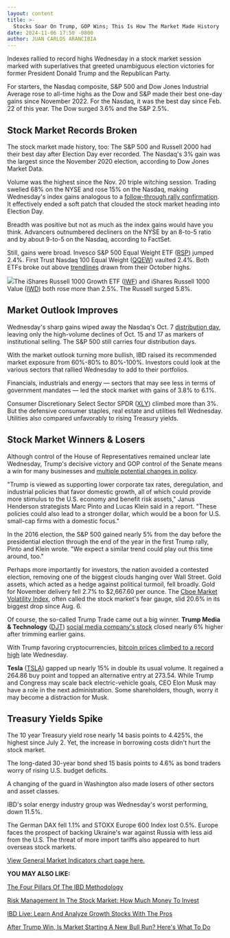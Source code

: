 ```yaml
---
layout: content
title: >-
  Stocks Soar On Trump, GOP Wins; This Is How The Market Made History
date: 2024-11-06 17:50 -0800
author: JUAN CARLOS ARANCIBIA
---
```






Indexes rallied to record highs Wednesday in a stock market session marked with superlatives that greeted unambiguous election victories for former President Donald Trump and the Republican Party.


For starters, the Nasdaq composite, S&P 500 and Dow Jones Industrial Average rose to all-time highs as the Dow and S&P made their best one-day gains since November 2022. For the Nasdaq, it was the best day since Feb. 22 of this year. The Dow surged 3.6% and the S&P 2.5%.




Stock Market Records Broken
---------------------------


The stock market made history, too: The S&P 500 and Russell 2000 had their best day after Election Day ever recorded. The Nasdaq's 3% gain was the largest since the November 2020 election, according to Dow Jones Market Data.


Volume was the highest since the Nov. 20 triple witching session. Trading swelled 68% on the NYSE and rose 15% on the Nasdaq, making Wednesday's index gains analogous to a [follow-through rally confirmation](https://www.investors.com/how-to-invest/investors-corner/follow-through-signals-market-uptrend/). It effectively ended a soft patch that clouded the stock market heading into Election Day.


Breadth was positive but not as much as the index gains would have you think. Advancers outnumbered decliners on the NYSE by an 8-to-5 ratio and by about 9-to-5 on the Nasdaq, according to FactSet.


Still, gains were broad. Invesco S&P 500 Equal Weight ETF ([RSP](https://research.investors.com/quote.aspx?symbol=RSP)) jumped 2.4%. First Trust Nasdaq 100 Equal Weight ([QQEW](https://research.investors.com/quote.aspx?symbol=QQEW)) vaulted 2.4%. Both ETFs broke out above [trendlines](https://www.investors.com/how-to-invest/investors-corner/looking-for-an-earlier-entry-in-a-stock-learn-how-to-do-this/?refcode=BBB-04262022-2-B-9:04:2022:2Q:NewsLetter:Email:BBB-04262022:na:na:na:na:26:10:2:B:9&j=1566189&sfmc_sub=172274927&l=222_HTML&u=20328680&mid=100016628&jb=1) drawn from their October highs.


![](https://www.investors.com/wp-content/uploads/2024/11/MP110624-179x300.jpg)The iShares Russell 1000 Growth ETF ([IWF](https://research.investors.com/quote.aspx?symbol=IWF)) and iShares Russell 1000 Value ([IWD](https://research.investors.com/quote.aspx?symbol=IWD)) both rose more than 2.5%. The Russell surged 5.8%.


Market Outlook Improves
-----------------------


Wednesday's sharp gains wiped away the Nasdaq's Oct. 7 [distribution day](https://www.investors.com/how-to-invest/investors-corner/stock-market-timing-the-subtle-sign-of-market-tops/), leaving only the high-volume declines of Oct. 15 and 17 as markers of institutional selling. The S&P 500 still carries four distribution days.


With the market outlook turning more bullish, IBD raised its recommended market exposure from 60%-80% to 80%-100%. Investors could look at the various sectors that rallied Wednesday to add to their portfolios.


Financials, industrials and energy — sectors that may see less in terms of government mandates — led the stock market with gains of 3.8% to 6.1%.


Consumer Discretionary Select Sector SPDR ([XLY](https://research.investors.com/quote.aspx?symbol=XLY)) climbed more than 3%. But the defensive consumer staples, real estate and utilities fell Wednesday. Utilities also compared unfavorably to rising Treasury yields.


Stock Market Winners & Losers
-----------------------------


Although control of the House of Representatives remained unclear late Wednesday, Trump's decisive victory and GOP control of the Senate means a win for many businesses and [multiple potential changes in policy](https://www.investors.com/market-trend/stock-market-today/dow-jones-surges-trump-win-signals-bull-run/).


"Trump is viewed as supporting lower corporate tax rates, deregulation, and industrial policies that favor domestic growth, all of which could provide more stimulus to the U.S. economy and benefit risk assets," Janus Henderson strategists Marc Pinto and Lucas Klein said in a report. "These policies could also lead to a stronger dollar, which would be a boon for U.S. small-cap firms with a domestic focus."


In the 2016 election, the S&P 500 gained nearly 5% from the day before the presidential election through the end of the year in the first Trump rally, Pinto and Klein wrote. "We expect a similar trend could play out this time around, too."


Perhaps more importantly for investors, the nation avoided a contested election, removing one of the biggest clouds hanging over Wall Street. Gold assets, which acted as a hedge against political turmoil, fell broadly. Gold for November delivery fell 2.7% to $2,667.60 per ounce. The [Cboe Market Volatility Index](https://research.investors.com/psychological-market-indicators/chart?type=volatility), often called the stock market's fear gauge, slid 20.6% in its biggest drop since Aug. 6.


Of course, the so-called Trump Trade came out a big winner. **Trump Media & Technology** ([DJT](https://research.investors.com/quote.aspx?symbol=DJT)) [social media company's stock](https://www.investors.com/news/donald-trump-stock-djt-presidential-election/) closed nearly 6% higher after trimming earlier gains.


With Trump favoring cryptocurrencies, [bitcoin prices climbed to a record high](https://www.investors.com/news/bitcoin-price-outlook-2024-us-election-trump-kamala-harris-nov-6/) late Wednesday.


**Tesla** ([TSLA](https://research.investors.com/quote.aspx?symbol=TSLA)) gapped up nearly 15% in double its usual volume. It regained a 264.86 buy point and topped an alternative entry at 273.54. While Trump and Congress may scale back electric-vehicle goals, CEO Elon Musk may have a role in the next administration. Some shareholders, though, worry it may become a distraction for Musk.


Treasury Yields Spike
---------------------


The 10 year Treasury yield rose nearly 14 basis points to 4.425%, the highest since July 2. Yet, the increase in borrowing costs didn't hurt the stock market.


The long-dated 30-year bond shed 15 basis points to 4.6% as bond traders worry of rising U.S. budget deficits.


A changing of the guard in Washington also made losers of other sectors and asset classes.


IBD's solar energy industry group was Wednesday's worst performing, down 11.5%.


The German DAX fell 1.1% and STOXX Europe 600 Index lost 0.5%. Europe faces the prospect of backing Ukraine's war against Russia with less aid from the U.S. The threat of more import tariffs also appeared to hurt overseas stock markets.


[View General Market Indicators chart page here.](https://www.investors.com/wp-content/uploads/2024/11/DailyGMI_110624.pdf)


**YOU MAY ALSO LIKE:**


[The Four Pillars Of The IBD Methodology](https://www.investors.com/how-to-invest/investors-corner/stock-market-investing-ibd-methodology/)


[Risk Management In The Stock Market: How Much Money To Invest](https://www.investors.com/how-to-invest/investors-corner/risk-management-in-the-stock-market-how-much-money-to-invest-now/)


[IBD Live: Learn And Analyze Growth Stocks With The Pros](https://shop.investors.com/offer/splashresponsive.aspx?id=IBD-Live&intcode=icmhpbrdcstmsg|cms|ibdlive|2019|11|ibdlive|na|707596&src=A00387A)


 [After Trump Win, Is Market Starting A New Bull Run? Here's What To Do](https://www.investors.com/market-trend/stock-market-today/dow-jones-surges-trump-win-signals-bull-run/)




